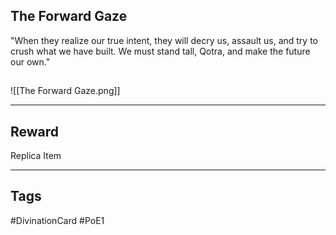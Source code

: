 ## The Forward Gaze
"When they realize our true intent, they will decry us, assault us, and try to crush what we have built. We must stand tall, Qotra, and make the future our own."
## 
![[The Forward Gaze.png]]

---
## Reward
Replica Item

---
## Tags
#DivinationCard
#PoE1